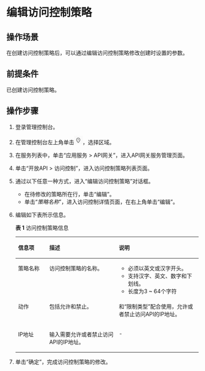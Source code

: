 # 编辑访问控制策略<a name="apig-zh-ug-180712099"></a>

## 操作场景<a name="section132131478514"></a>

在创建访问控制策略后，可以通过编辑访问控制策略修改创建时设置的参数。

## 前提条件<a name="section8661252955"></a>

已创建访问控制策略。

## 操作步骤<a name="section144725016615"></a>

1.  登录管理控制台。
2.  在管理控制台左上角单击![](figures/icon-region.png)，选择区域。
3.  在服务列表中，单击“应用服务 \> API网关”，进入API网关服务管理页面。
4.  单击“开放API \> 访问控制”，进入访问控制策略列表页面。
5.  通过以下任意一种方式，进入“编辑访问控制策略”对话框。
    -   在待修改的策略所在行，单击“编辑”。
    -   单击“_策略名称_”，进入访问控制详情页面，在右上角单击“编辑”。

6.  编辑如下表所示信息。

    **表 1**  访问控制策略信息

    <a name="table7929152105014"></a>
    <table><thead align="left"><tr id="row89302529507"><th class="cellrowborder" valign="top" width="17%" id="mcps1.2.4.1.1"><p id="p65563314423"><a name="p65563314423"></a><a name="p65563314423"></a>信息项</p>
    </th>
    <th class="cellrowborder" valign="top" width="38%" id="mcps1.2.4.1.2"><p id="p356183311427"><a name="p356183311427"></a><a name="p356183311427"></a>描述</p>
    </th>
    <th class="cellrowborder" valign="top" width="45%" id="mcps1.2.4.1.3"><p id="p756163324216"><a name="p756163324216"></a><a name="p756163324216"></a>说明</p>
    </th>
    </tr>
    </thead>
    <tbody><tr id="row1093065235019"><td class="cellrowborder" valign="top" width="17%" headers="mcps1.2.4.1.1 "><p id="p1993035255017"><a name="p1993035255017"></a><a name="p1993035255017"></a>策略名称</p>
    </td>
    <td class="cellrowborder" valign="top" width="38%" headers="mcps1.2.4.1.2 "><p id="p13930452195012"><a name="p13930452195012"></a><a name="p13930452195012"></a>访问控制策略的名称。</p>
    </td>
    <td class="cellrowborder" valign="top" width="45%" headers="mcps1.2.4.1.3 "><a name="ul4807111355318"></a><a name="ul4807111355318"></a><ul id="ul4807111355318"><li>必须以英文或汉字开头。</li><li>支持汉字、英文、数字和下划线。</li><li>长度为3 ~ 64个字符</li></ul>
    </td>
    </tr>
    <tr id="row199311852115011"><td class="cellrowborder" valign="top" width="17%" headers="mcps1.2.4.1.1 "><p id="p2093110523501"><a name="p2093110523501"></a><a name="p2093110523501"></a>动作</p>
    </td>
    <td class="cellrowborder" valign="top" width="38%" headers="mcps1.2.4.1.2 "><p id="p16931165213504"><a name="p16931165213504"></a><a name="p16931165213504"></a>包括允许和禁止。</p>
    </td>
    <td class="cellrowborder" valign="top" width="45%" headers="mcps1.2.4.1.3 "><p id="p3498250175913"><a name="p3498250175913"></a><a name="p3498250175913"></a>和“限制类型”配合使用，允许或者禁止访问API的IP地址。</p>
    </td>
    </tr>
    <tr id="row8931952145014"><td class="cellrowborder" valign="top" width="17%" headers="mcps1.2.4.1.1 "><p id="p2931952195017"><a name="p2931952195017"></a><a name="p2931952195017"></a>IP地址</p>
    </td>
    <td class="cellrowborder" valign="top" width="38%" headers="mcps1.2.4.1.2 "><p id="p2931205216501"><a name="p2931205216501"></a><a name="p2931205216501"></a>输入需要允许或者禁止访问API的IP地址。</p>
    </td>
    <td class="cellrowborder" valign="top" width="45%" headers="mcps1.2.4.1.3 "><p id="p1693125212502"><a name="p1693125212502"></a><a name="p1693125212502"></a>-</p>
    </td>
    </tr>
    </tbody>
    </table>

7.  单击“确定”，完成访问控制策略的修改。

